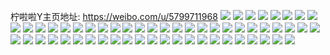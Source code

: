 柠啦啦Y主页地址: https://weibo.com/u/5799711968 
![](https://wx4.sinaimg.cn/mw2000/006kv01qly1h9e3v9bqgoj316o1kw1ft.jpg) 
![](https://wx4.sinaimg.cn/mw2000/006kv01qly1h9e3vaogjlj316o1kwqoe.jpg) 
![](https://wx4.sinaimg.cn/mw2000/006kv01qly1h9amysqj1bj30u01syae9.jpg) 
![](https://wx4.sinaimg.cn/mw2000/006kv01qly1h97y0oa47oj30u01sydlk.jpg) 
![](https://wx4.sinaimg.cn/mw2000/006kv01qly1h80ff6zbyqj30ns1fj44a.jpg) 
![](https://wx4.sinaimg.cn/mw2000/006kv01qly1h7r0hxvi7dj31sc2dsqv5.jpg) 
![](https://wx4.sinaimg.cn/mw2000/006kv01qly1h7r0i1j67ij31sc2dshdu.jpg) 
![](https://wx4.sinaimg.cn/mw2000/006kv01qly1h7r0hwlr9lj31sc2dsu0x.jpg) 
![](https://wx4.sinaimg.cn/mw2000/006kv01qly1h7r0i31g5ej31sc2dsu0x.jpg) 
![](https://wx4.sinaimg.cn/mw2000/006kv01qly1h7r0i558erj31ik20rb29.jpg) 
![](https://wx4.sinaimg.cn/mw2000/006kv01qly1h7r0i4cke7j31sc2ds1ky.jpg) 
![](https://wx4.sinaimg.cn/mw2000/006kv01qly1h7or4b3461j30u01sywm0.jpg) 
![](https://wx4.sinaimg.cn/mw2000/006kv01qly1h7or4ga1qfj31sy0u0jzy.jpg) 
![](https://wx4.sinaimg.cn/mw2000/006kv01qly1h7or4k1cy4j31sy0u0wof.jpg) 
![](https://wx4.sinaimg.cn/mw2000/006kv01qly1h7or4qrh0oj31sy0u07jc.jpg) 
![](https://wx4.sinaimg.cn/mw2000/006kv01qly1h78f3pagekj30u01hc0ud.jpg) 
![](https://wx4.sinaimg.cn/mw2000/006kv01qly1h73ek7y7zbj30u01sy7b7.jpg) 
![](https://wx4.sinaimg.cn/mw2000/006kv01qly1h6sbx9zkccj322o0yinpd.jpg) 
![](https://wx4.sinaimg.cn/mw2000/006kv01qly1h6sbxxaul2j30yi22oqv6.jpg) 
![](https://wx4.sinaimg.cn/mw2000/006kv01qly1h6sbxyidioj30yi1ay464.jpg) 
![](https://wx4.sinaimg.cn/mw2000/006kv01qly1h6sbx1lhifj30yi1h5do6.jpg) 
![](https://wx4.sinaimg.cn/mw2000/006kv01qly1h6sby7gbbtj322o0yib29.jpg) 
![](https://wx4.sinaimg.cn/mw2000/006kv01qly1h6sby7sftwj30nc0d40u1.jpg) 
![](https://wx4.sinaimg.cn/mw2000/006kv01qly1h6k8rduevij30tz0ut402.jpg) 
![](https://wx4.sinaimg.cn/mw2000/006kv01qly1h6e36matjwj30tp1d87aq.jpg) 
![](https://wx4.sinaimg.cn/mw2000/006kv01qly1h5omj710vcj30u01sxtdn.jpg) 
![](https://wx4.sinaimg.cn/mw2000/006kv01qly1h5h7xzhoxzj30u01syq7h.jpg) 
![](https://wx4.sinaimg.cn/mw2000/006kv01qly1h5h7zokcc5j31sy0u0wns.jpg) 
![](https://wx4.sinaimg.cn/mw2000/006kv01qly1h5h7ztonjej31sy0u0q9l.jpg) 
![](https://wx4.sinaimg.cn/mw2000/006kv01qly1h5h8001p02j31sy0u0jz8.jpg) 
![](https://wx4.sinaimg.cn/mw2000/006kv01qly1h5h8033cjhj31sy0u0wmu.jpg) 
![](https://wx4.sinaimg.cn/mw2000/006kv01qly1h5h808fvlcj31sy0u0agn.jpg) 
![](https://wx4.sinaimg.cn/mw2000/006kv01qly1h5h7zf7b4xj31sy0u044b.jpg) 
![](https://wx4.sinaimg.cn/mw2000/006kv01qly1h5h80mydz7j31sy0u00ym.jpg) 
![](https://wx4.sinaimg.cn/mw2000/006kv01qly1h5h80qs0nkj31sy0u0qb7.jpg) 
![](https://wx4.sinaimg.cn/mw2000/006kv01qly1h3jgzpelboj30u01sx0w7.jpg) 
![](https://wx4.sinaimg.cn/mw2000/006kv01qly1h3802w6uqcj315d1q04k6.jpg) 
![](https://wx4.sinaimg.cn/mw2000/006kv01qly1h3802xow3jj31sc2ds1kx.jpg) 
![](https://wx4.sinaimg.cn/mw2000/006kv01qly1h3802ytgvej31sc2dstrk.jpg) 
![](https://wx4.sinaimg.cn/mw2000/006kv01qly1h2sr67iussj31400u0tex.jpg) 
![](https://wx4.sinaimg.cn/mw2000/006kv01qly1h2ogq4cj3jj30u0140n7b.jpg) 
![](https://wx4.sinaimg.cn/mw2000/006kv01qly1h2ogq4q3csj30u0140tht.jpg) 
![](https://wx4.sinaimg.cn/mw2000/006kv01qly1h2ogq3tiawj30u0140jzu.jpg) 
![](https://wx4.sinaimg.cn/mw2000/006kv01qly1h2jwcua0iuj30u01sywoh.jpg) 
![](https://wx4.sinaimg.cn/mw2000/006kv01qly1h2b96f0dmnj30u00u0dkw.jpg) 
![](https://wx4.sinaimg.cn/mw2000/006kv01qly1h2b975ifevj30tw13w46f.jpg) 
![](https://wx4.sinaimg.cn/mw2000/006kv01qly1h1qaouhci1j30yi0j4418.jpg) 
![](https://wx4.sinaimg.cn/mw2000/006kv01qly1h1qaou5hgkj30u00yxdjv.jpg) 
![](https://wx4.sinaimg.cn/mw2000/006kv01qly1gtldsapmkoj32c02c04qq.jpg) 
![](https://wx4.sinaimg.cn/mw2000/006kv01qly1gtldsc4cgtj32c02c0u0x.jpg) 
![](https://wx4.sinaimg.cn/mw2000/006kv01qly1gtldsdknqmj32c02c0qv5.jpg) 
![](https://wx4.sinaimg.cn/mw2000/006kv01qly1gtlds9hftwj32ds1scu0x.jpg) 
![](https://wx4.sinaimg.cn/mw2000/006kv01qly1gtldsh0batj32ds1sc4qq.jpg) 
![](https://wx4.sinaimg.cn/mw2000/006kv01qly1gsl1vlj361j30u00u045j.jpg) 
![](https://wx4.sinaimg.cn/mw2000/006kv01qly1gsl1vlvmw2j30u0140woy.jpg) 
![](https://wx4.sinaimg.cn/mw2000/006kv01qly1gsl1vl4yqmj30u0140dlt.jpg) 
